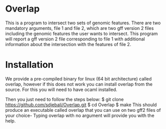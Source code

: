 # Overlap
This is a program to intersect two sets of genomic features.
There are two mandatory arguments, file 1 and file 2, which are two gff version 2 files including the genomic features the user wants to intersect.
This program will report a gff version 2 file corresponding to file 1 with additional information about the intersection with the features of file 2.

# Installation
We provide a pre-compiled binary for linux (64 bit architecture) called overlap, however if this does not work you can install overlap from the source.
For this you will need to have ocaml installed.

Then you just need to follow the steps below:
$ git clone https://github.com/sdjebali/Overlap.git
$ cd Overlap
$ make
This should produce an executable called overlap that you can use on two gff2 files of your choice-
Typing overlap with no argument will provide you with the help.
